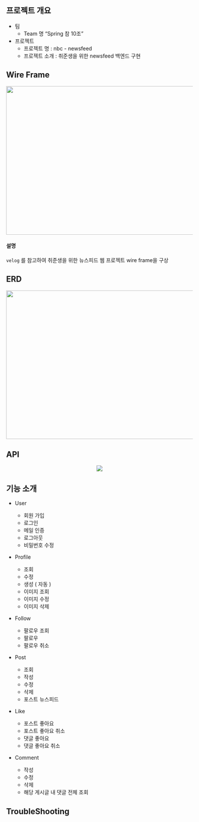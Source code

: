 ## 프로젝트 개요

- 팀
    - Team 명 “Spring 참 10조”
- 프로젝트
    - 프로젝트 명 : nbc - newsfeed
    - 프로젝트 소개 : 취준생을 위한 newsfeed 백엔드 구현


## Wire Frame

<div align = "center">
                     
<img src="https://drive.google.com/uc?export=view&id=1zHALD7_xA5erIK4DTOX-YuDTnsW2wzAv" style="width:600px; height: 400px;">

</div>

#### 설명

`velog` 를 참고하여 취준생을 위한 뉴스피드 웹 프로젝트 wire frame을 구상

## ERD

<div align = "center">
                     
<img src="https://drive.google.com/uc?export=view&id=1ojh9XDqWa_GxR7f7Aaxcx3KAP8CLA7xh" style="width:600px; height: 400px;">

</div>

## API

<div align = "center">
                     
<img src="https://drive.google.com/uc?export=view&id=1tmVe57sq_ask-hhMlA3Npij_qbRJJaVM">

</div>

## 기능 소개

- User
  - 회원 가입
  - 로그인
  - 메일 인증
  - 로그아웃
  - 비밀번호 수정

- Profile
  - 조회
  - 수정
  - 생성 ( 자동 )
  - 이미지 조회
  - 이미지 수정
  - 이미지 삭제
 
- Follow
  - 팔로우 조회
  - 팔로우
  - 팔로우 취소

- Post
  - 조회
  - 작성
  - 수정
  - 삭제
  - 포스트 뉴스피드

- Like
  - 포스트 좋아요
  - 포스트 좋아요 취소
  - 댓글 좋아요
  - 댓글 좋아요 취소

- Comment
  - 작성
  - 수정
  - 삭제
  - 해당 게시글 내 댓글 전체 조회

## TroubleShooting

